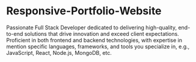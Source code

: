 # Responsive-Portfolio-Website
Passionate Full Stack Developer dedicated to delivering high-quality, end-to-end solutions that drive innovation and exceed client expectations. Proficient in both frontend and backend technologies, with expertise in mention specific languages, frameworks, and tools you specialize in, e.g., JavaScript, React, Node.js, MongoDB, etc.
